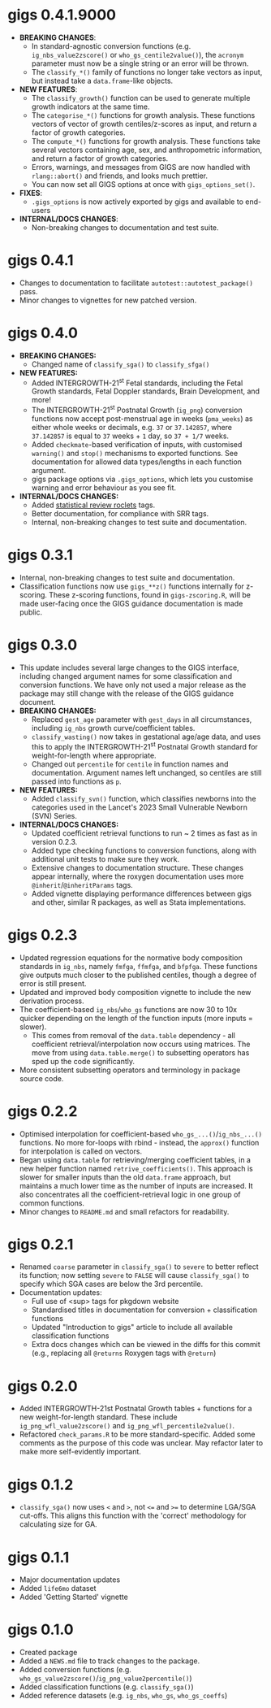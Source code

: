 # gigs 0.4.1.9000

* **BREAKING CHANGES**:
  * In standard-agnostic conversion functions (e.g. `ig_nbs_value2zscore()` or
    `who_gs_centile2value()`), the `acronym` parameter must now be a single
    string or an error will be thrown.
  * The `classify_*()` family of functions no longer take vectors as input, but
    instead take a `data.frame`-like objects.
* **NEW FEATURES**:
  * The `classify_growth()` function can be used to generate multiple growth indicators at the same time.
  * The `categorise_*()` functions for growth analysis. These functions vectors 
  of vector of growth centiles/z-scores as input, and return a factor of 
  growth categories.
  * The `compute_*()` functions for growth analysis. These functions take 
  several vectors containing age, sex, and anthropometric information, and 
  return a factor of growth categories.
  * Errors, warnings, and messages from GIGS are now handled with 
    `rlang::abort()` and friends, and looks much prettier. 
  * You can now set all GIGS options at once with `gigs_options_set()`.
* **FIXES**:
  * `.gigs_options` is now actively exported by gigs and available to end-users
* **INTERNAL/DOCS CHANGES**:
  * Non-breaking changes to documentation and test suite.
 
# gigs 0.4.1

* Changes to documentation to facilitate `autotest::autotest_package()` pass.
* Minor changes to vignettes for new patched version.

# gigs 0.4.0

* **BREAKING CHANGES:**
  * Changed name of `classify_sga()` to `classify_sfga()`
* **NEW FEATURES:** 
  * Added INTERGROWTH-21<sup>st</sup> Fetal standards, including the Fetal Growth 
    standards, Fetal Doppler standards, Brain Development, and more!
  * The INTERGROWTH-21<sup>st</sup> Postnatal Growth (`ig_png`) 
    conversion functions now accept post-menstrual age in weeks (`pma_weeks`) as
    either whole weeks or decimals, e.g. `37` or `37.142857`, where `37.142857`
    is equal to `37` weeks + `1` day, so `37 + 1/7` weeks.
  * Added `checkmate`-based verification of inputs, with customised `warning()`
    and `stop()` mechanisms to exported functions. See documentation for allowed
    data types/lengths in each function argument.
  * gigs package options via `.gigs_options`, which lets you customise warning
    and error behaviour as you see fit.
* **INTERNAL/DOCS CHANGES:**
  * Added [statistical review roclets](https://docs.ropensci.org/srr/) tags.
  * Better documentation, for compliance with SRR tags.
  * Internal, non-breaking changes to test suite and documentation.

# gigs 0.3.1
* Internal, non-breaking changes to test suite and documentation.
* Classification functions now use `gigs_**z()` functions internally for z-scoring. These z-scoring functions, found in `gigs-zscoring.R`, will be made user-facing once the GIGS guidance documentation is made public.

# gigs 0.3.0
* This update includes several large changes to the GIGS interface, including
  changed argument names for some classification and conversion functions. We
  have only not used a major release as the package may still change with the 
  release of the GIGS guidance document.
* **BREAKING CHANGES:**
  * Replaced `gest_age` parameter with `gest_days` in all circumstances, 
    including `ig_nbs` growth curve/coefficient tables.
  * `classify_wasting()` now takes in gestational age/age data, and uses this to
    apply the INTERGROWTH-21<sup>st</sup> Postnatal Growth standard for 
    weight-for-length where appropriate.
  * Changed out `percentile` for `centile` in function names and documentation.
    Argument names left unchanged, so centiles are still passed into functions 
    as `p`.
* **NEW FEATURES:**
  * Added `classify_svn()` function, which classifies newborns into the 
    categories used in the Lancet's 2023 Small Vulnerable Newborn (SVN) Series.
* **INTERNAL/DOCS CHANGES:**
  * Updated coefficient retrieval functions to run ~ 2 times as fast as in 
    version 0.2.3. 
  * Added type checking functions to conversion functions, along with additional
    unit tests to make sure they work. 
  * Extensive changes to documentation structure. These changes appear 
    internally, where the roxygen documentation uses more 
    `@inherit`/`@inheritParams` tags. 
  * Added vignette displaying performance differences between gigs and other,
    similar R packages, as well as Stata implementations.

# gigs 0.2.3
* Updated regression equations for the normative body composition standards in 
  `ig_nbs`, namely `fmfga`, `ffmfga`, and `bfpfga`. These functions give outputs
  much closer to the published centiles, though a degree of error is still
  present.
* Updated and improved body composition vignette to include the new derivation 
  process.
* The coefficient-based `ig_nbs`/`who_gs` functions are now 30 to 10x quicker 
  depending on the length of the function inputs (more inputs = slower).
  * This comes from removal of the `data.table` dependency - all coefficient 
    retrieval/interpolation now occurs using matrices. The move from using 
    `data.table.merge()` to subsetting operators has sped up the code 
    significantly.
* More consistent subsetting operators and terminology in package source code.

# gigs 0.2.2

* Optimised interpolation for coefficient-based `who_gs_...()`/`ig_nbs_...()` 
  functions. No more for-loops with rbind - instead, the `approx()` function for
  interpolation is called on vectors.
* Began using `data.table` for retrieving/merging coefficient tables, in a new 
  helper function named `retrive_coefficients()`. This approach is slower for 
  smaller inputs than the old `data.frame` approach, but maintains a much lower
  time as the number of inputs are increased. It also concentrates all the 
  coefficient-retrieval logic in one group of common functions.
* Minor changes to `README.md` and small refactors for readability.

# gigs 0.2.1

* Renamed `coarse` parameter in `classify_sga()` to `severe` to better reflect 
  its function; now setting `severe` to `FALSE` will cause `classify_sga()` to
  specify which SGA cases are below the 3rd percentile.
* Documentation updates:
  * Full use of \<sup\> tags for pkgdown website
  * Standardised titles in documentation for conversion + classification 
    functions
  * Updated "Introduction to gigs" article to include all available 
    classification functions
  * Extra docs changes which can be viewed in the diffs for this commit (e.g.,
    replacing all `@returns` Roxygen tags with `@return`)

# gigs 0.2.0

* Added INTERGROWTH-21st Postnatal Growth tables + functions for a new 
  weight-for-length standard. These include `ig_png_wfl_value2zscore()` and 
  `ig_png_wfl_percentile2value()`.
* Refactored `check_params.R` to be more standard-specific. Added some comments
  as the purpose of this code was unclear. May refactor later to make more
  self-evidently important.

# gigs 0.1.2

* `classify_sga()` now uses `<` and `>`, not `<=` and `>=` to determine LGA/SGA
  cut-offs. This aligns this function with the 'correct' methodology for 
  calculating size for GA.

# gigs 0.1.1

* Major documentation updates
* Added `life6mo` dataset
* Added 'Getting Started' vignette

# gigs 0.1.0

* Created package
* Added a `NEWS.md` file to track changes to the package.
* Added conversion functions (e.g. `who_gs_value2zscore()`/`ig_png_value2percentile()`) 
* Added classification functions (e.g. `classify_sga()`)
* Added reference datasets (e.g. `ig_nbs`, `who_gs`, `who_gs_coeffs`)
